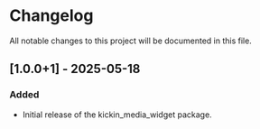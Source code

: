 # Changelog

All notable changes to this project will be documented in this file.

## [1.0.0+1] - 2025-05-18
### Added
- Initial release of the kickin_media_widget package.
